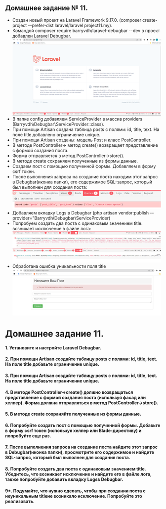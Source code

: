 ## Домашнее задание № 11.

- Создан новый проект на Laravel Framework 9.17.0. (composer create-project --prefer-dist laravel/laravel project11.my).
- Командой composer require barryvdh/laravel-debugbar --dev в проект добавлен Laravel Debugbar.
![img.png](img.png)
- В папке config добавляем ServiceProvider в массив providers (Barryvdh\Debugbar\ServiceProvider::class).
- При помощи Artisan создана таблица posts с полями: id, title, text. На поле title добавлено ограничение unique.
- При помощи Artisan созданы: модель Post и класс PostController.
- В методе PostController-> метод create() возвращает представление с формой создания поста.
- Форма отправляется в метод PostController->store().
- В методе create сохраняем полученные из формы данные.
- Cоздаем пост с помощью полученной формы. Добавляем в форму csrf токен.
- После выполнения запроса на создание поста находим этот запрос в Debugbar(иконка папки), его содержимое SQL-запрос, который был выполнен для создания поста:
![img_1.png](img_1.png)
- Добавляем вкладку Logs в Debugbar (php artisan vendor:publish --provider="Barryvdh\Debugbar\ServiceProvider)
- Попробуем создать два поста с одинаковым значением title. возникает исключение в файле лога:
![img_2.png](img_2.png)
![img_3.png](img_3.png)
- Обработана ошибка уникальности поля title
![img_5.png](img_5.png)

# Домашнее задание 11.

#### 1. Установите и настройте Laravel Debugbar.

#### 2. При помощи Artisan создайте таблицу posts с полями: id, title, text. На поле title добавьте ограничение unique.

#### 3. При помощи Artisan создайте таблицу posts с полями: id, title, text. На поле title добавьте ограничение unique.

#### 4. В методе PostController->create() должно возвращаться представление с формой создания поста (используя фасад или хелпер). Форма должна отправляться в метод PostController->store().

#### 5. В методе create сохраняйте полученные из формы данные.

#### 6. Попробуйте создать пост с помощью полученной формы. Добавьте в форму csrf токен (используя хелпер или Blade-директиву) и попробуйте еще раз.

#### 7. После выполнения запроса на создание поста найдите этот запрос в Debugbar(иконка папки), просмотрите его содержимое и найдите SQL-запрос, который был выполнен для создания поста.

#### 8. Попробуйте создать два поста с одинаковым значением title. Убедитесь, что возникает исключение и найдите его в файле лога, также попробуйте добавить вкладку Logsв Debugbar.

#### 9*. Подумайте, что нужно сделать, чтобы при создании поста с неуникальным titleне возникало исключение. Попробуйте это реализовать.

 

